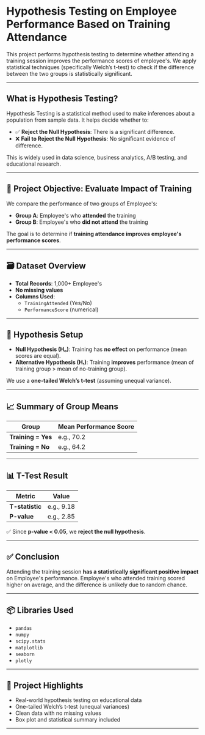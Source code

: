 # Hypothesis Testing on Employee Performance Based on Training Attendance

This project performs hypothesis testing to determine whether attending a training session improves the performance scores of employee's. We apply statistical techniques (specifically Welch’s t-test) to check if the difference between the two groups is statistically significant.

---

## What is Hypothesis Testing?

Hypothesis Testing is a statistical method used to make inferences about a population from sample data. It helps decide whether to:

- ✅ **Reject the Null Hypothesis**: There is a significant difference.
- ❌ **Fail to Reject the Null Hypothesis**: No significant evidence of difference.

This is widely used in data science, business analytics, A/B testing, and educational research.

---

## 🎯 Project Objective: Evaluate Impact of Training

We compare the performance of two groups of Employee's:

- **Group A**: Employee's who **attended** the training
- **Group B**: Employee's who **did not attend** the training

The goal is to determine if **training attendance improves employee's performance scores**.

---

## 🗃️ Dataset Overview

- **Total Records**: 1,000+ Employee's
- **No missing values**
- **Columns Used**:
  - `TrainingAttended` (Yes/No)
  - `PerformanceScore` (numerical)

---

## 🧪 Hypothesis Setup

- **Null Hypothesis (H₀)**: Training has **no effect** on performance (mean scores are equal).
- **Alternative Hypothesis (H₁)**: Training **improves** performance (mean of training group > mean of no-training group).

We use a **one-tailed Welch’s t-test** (assuming unequal variance).

---

## 📈 Summary of Group Means

| Group             | Mean Performance Score |
|------------------|------------------------|
| **Training = Yes** | e.g., 70.2             |
| **Training = No**  | e.g., 64.2             |


---

## 📊 T-Test Result

| Metric            | Value           |
|-------------------|-----------------|
| **T-statistic**   | e.g., 9.18       |
| **P-value**       | e.g., 2.85     |

✅ Since **p-value < 0.05**, we **reject the null hypothesis**.

---

## ✅ Conclusion

Attending the training session **has a statistically significant positive impact** on Employee's performance. Employee's who attended training scored higher on average, and the difference is unlikely due to random chance.

---

## 📦 Libraries Used

- `pandas`
- `numpy`
- `scipy.stats`
- `matplotlib`
- `seaborn`
- `plotly`

---

## 📌 Project Highlights

- Real-world hypothesis testing on educational data
- One-tailed Welch’s t-test (unequal variances)
- Clean data with no missing values
- Box plot and statistical summary included

---


